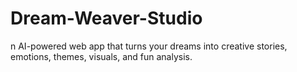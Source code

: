 # Dream-Weaver-Studio
n AI-powered web app that turns your dreams into creative stories, emotions, themes, visuals, and fun analysis.
